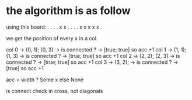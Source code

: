 # the algorithm is as follow

using this board:
. . . .
x x . .
. . x x
x x x .

we get the position of every x in a col.

col 0 -> (0, 1); (0, 3) -> is connected ? -> [true; true] so acc +1
col 1 -> (1, 1); (1, 3) -> is connected ? -> [true; true] so acc +1
col 2 -> (2, 2); (2, 3) -> is connected ? -> [true; true] so acc +1
col 3 -> (3, 2); -> is connected ? -> [true] so acc +1

acc = width ? Some x else None

is connect check in cross, not diagonals
